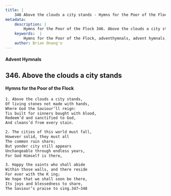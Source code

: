 ```yaml
---
title: |
    346 Above the clouds a city stands - Hymns for the Poor of the Flock
metadata:
    description: |
        Hymns for the Poor of the Flock 346. Above the clouds a city stands. Above the clouds a city stands, Of living stones not made with hands,  Where God the Saviour’ll reign: Tis built for sinners bought with blood,  Redeem’d and sanctified to God, And cleans’d from every stain. 
    keywords:  |
        Hymns for the Poor of the Flock, adventhymnals, advent hymnals, Above the clouds a city stands, Above the clouds a city stands,, 
    author: Brian Onang'o
---
```


#### Advent Hymnals
## 346. Above the clouds a city stands
####  Hymns for the Poor of the Flock

```txt
1. Above the clouds a city stands,
Of living stones not made with hands, 
Where God the Saviour’ll reign:
Tis built for sinners bought with blood, 
Redeem’d and sanctified to God,
And cleans’d from every stain.

2. The cities of this world must fall, 
However solid, they must all
The common ruin share;
But yonder city still appears 
Unchangeable through endless years, 
For God Himself is there,

3. Happy the saints who shall abide 
Within those walls, and there reside
For ever with the K ing;
We hope that we shall soon be there, 
Its joys and blessedness to share,
The Saviour’s praise to sing.347—348
```